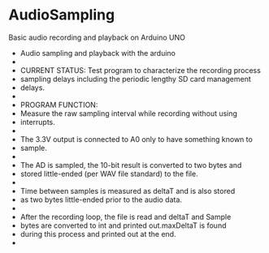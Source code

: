 # AudioSampling
Basic audio recording and playback on Arduino UNO

 * Audio sampling and playback with the arduino
 * 
 * CURRENT STATUS: Test program to characterize the recording process
 * sampling delays including the periodic lengthy SD card management
 * delays.
 * 
 * PROGRAM FUNCTION:
 * Measure the raw sampling interval while recording without using 
 * interrupts.
 * 
 * The 3.3V output is connected to A0 only to have something known to
 * sample.
 * 
 * The AD is sampled, the 10-bit result is converted to two bytes and
 * stored little-ended (per WAV file standard) to the file.
 * 
 * Time between samples is measured as deltaT and is also stored
 * as two bytes little-ended prior to the audio data.
 * 
 * After the recording loop, the file is read and deltaT and Sample
 * bytes are converted to int and printed out.maxDeltaT is found
 * during this process and printed out at the end.
 * 
